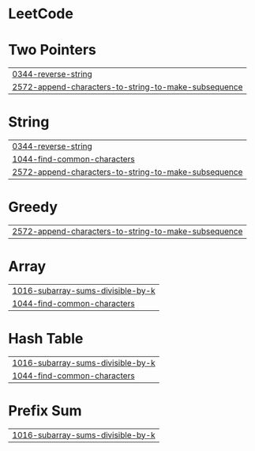 # LeetCode


# Two Pointers
|  |
| ------- |
| [0344-reverse-string](https://github.com/S-ameer1/LeetCode/tree/master/0344-reverse-string) |
| [2572-append-characters-to-string-to-make-subsequence](https://github.com/S-ameer1/LeetCode/tree/master/2572-append-characters-to-string-to-make-subsequence) |
# String
|  |
| ------- |
| [0344-reverse-string](https://github.com/S-ameer1/LeetCode/tree/master/0344-reverse-string) |
| [1044-find-common-characters](https://github.com/S-ameer1/LeetCode/tree/master/1044-find-common-characters) |
| [2572-append-characters-to-string-to-make-subsequence](https://github.com/S-ameer1/LeetCode/tree/master/2572-append-characters-to-string-to-make-subsequence) |
# Greedy
|  |
| ------- |
| [2572-append-characters-to-string-to-make-subsequence](https://github.com/S-ameer1/LeetCode/tree/master/2572-append-characters-to-string-to-make-subsequence) |
# Array
|  |
| ------- |
| [1016-subarray-sums-divisible-by-k](https://github.com/S-ameer1/LeetCode/tree/master/1016-subarray-sums-divisible-by-k) |
| [1044-find-common-characters](https://github.com/S-ameer1/LeetCode/tree/master/1044-find-common-characters) |
# Hash Table
|  |
| ------- |
| [1016-subarray-sums-divisible-by-k](https://github.com/S-ameer1/LeetCode/tree/master/1016-subarray-sums-divisible-by-k) |
| [1044-find-common-characters](https://github.com/S-ameer1/LeetCode/tree/master/1044-find-common-characters) |
# Prefix Sum
|  |
| ------- |
| [1016-subarray-sums-divisible-by-k](https://github.com/S-ameer1/LeetCode/tree/master/1016-subarray-sums-divisible-by-k) |